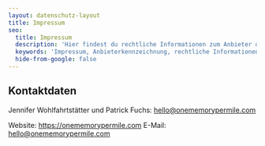 ```yaml
---
layout: datenschutz-layout
title: Impressum
seo:
  title: Impressum
  description: 'Hier findest du rechtliche Informationen zum Anbieter dieser Website.'
  keywords: 'Impressum, Anbieterkennzeichnung, rechtliche Informationen'
  hide-from-google: false
---
```

## Kontaktdaten
Jennifer Wohlfahrtstätter und Patrick Fuchs: hello@onememorypermile.com 

Website: https://onememorypermile.com
E-Mail: hello@onememorypermile.com
